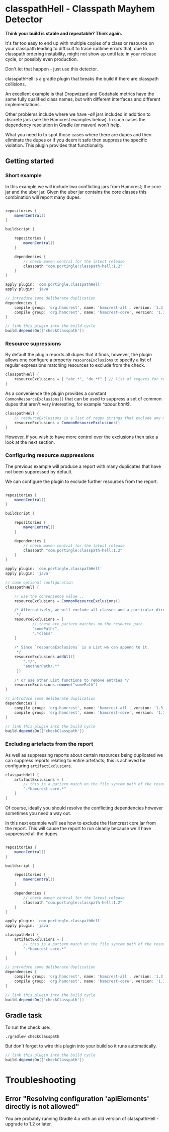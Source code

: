 # classpathHell - Classpath Mayhem Detector

__Think your build is stable and repeatable? Think again.__

It's far too easy to end up with multiple copies of a class or resource on your classpath leading to 
difficult to trace runtime errors that, due to classpath ordering instability, might not show up until 
late in your release cycle, or possibly even production. 

Don't let that happen - just use this detector.

classpathHell is a gradle plugin that breaks the build if there are classpath collisions.

An excellent example is that Dropwizard and Codahale metrics have the same fully qualified class names, but with different interfaces and different implementations.

Other problems include where we have _-all_ jars included in addition to discrete jars (see the Hamcrest examples below). 
In such cases the dependency resolution in Gradle (or maven) won't help.

What you need to to spot those cases where there are dupes and then eliminate the dupes or if you deem it safe then suppress the specific violation. 
This plugin provides that functionality.

## Getting started

### Short example

In this example we will include two conflicting jars from Hamcrest; the core jar and the uber jar. 
Given the uber jar contains the core classes this combination will report many dupes.

```groovy

repositories {
    mavenCentral()
}

buildscript {

    repositories {
        mavenCentral()
    }

    dependencies {
        // check maven central for the latest release
        classpath "com.portingle:classpath-hell:1.2"
    }
}

apply plugin: 'com.portingle.classpathHell'
apply plugin: 'java'

// introduce some deliberate duplication
dependencies {
    compile group: 'org.hamcrest', name: 'hamcrest-all', version: '1.3'
    compile group: 'org.hamcrest', name: 'hamcrest-core', version: '1.3'
}

// link this plugin into the build cycle
build.dependsOn(['checkClasspath'])
```

### Resource supressions 

By default the plugin reports all dupes that it finds, however, the plugin allows one configure a property `resourceExclusions`
to specify a list of regular expressions matching resources to exclude from the check.

```groovy
classpathHell { 
    resourceExclusions = [ "abc.*", "de.*f" ] // list of regexes for resources to exclude 
}
```

As a convenience the plugin provides a constant `CommonResourceExclusions()` that can be used to suppress 
a set of common dupes that aren't very interesting, for example _^about.html\$_.

```groovy
classpathHell {
    // resourceExclusions is a list of regex strings that exclude any matching resources from the report 
    resourceExclusions = CommonResourceExclusions()
}
```

However, if you wish to have more control over the exclusions then take a look at the next section.  

### Configuring resource suppressions

The previous example will produce a report with many duplicates that have not been suppressed by default.

We can configure the plugin to exclude further resources from the report. 

```groovy

repositories {
    mavenCentral()
}

buildscript {

    repositories {
        mavenCentral()
    }

    dependencies {
        // check maven central for the latest release
        classpath "com.portingle:classpath-hell:1.2"
    }
}

apply plugin: 'com.portingle.classpathHell'
apply plugin: 'java'

// some optional configuration
classpathHell {

    // use the convenience value ..
    resourceExclusions = CommonResourceExclusions()

    /* Alternatively, we will exclude all classes and a particular directory.
     */
    resourceExclusions = [
            // these are pattern matches on the resource path
            "somePath/",
            ".*class"
    ]
    
    /* Since `resourceExclusions` is a List we can append to it.
     */
    resourceExclusions.addAll([
        ".*/", 
        "anotherPath/.*"
     ])
    
    /* or use other List functions to remove entries */
    resourceExclusions.remove("somePath")
}

// introduce some deliberate duplication
dependencies {
    compile group: 'org.hamcrest', name: 'hamcrest-all', version: '1.3'
    compile group: 'org.hamcrest', name: 'hamcrest-core', version: '1.3'
}

// link this plugin into the build cycle
build.dependsOn(['checkClasspath'])

```

### Excluding artefacts from the report

As well as suppressing reports about certain resources being duplicated we can suppress reports relating to entire artefacts; 
this is achieved be configuring `artifactExclusions`.

```groovy
classpathHell {
    artifactExclusions = [
        // this is a pattern match on the file system path of the resource once it's been downloaded locally
        ".*hamcrest-core.*"
    ]
}
```

Of course, ideally you should resolve the conflicting dependencies however sometimes you need a way out.

In this next example we'll see how to exclude the Hamcrest core jar from the report.
This will cause the report to run cleanly because we'll have suppressed all the dupes.

```groovy

repositories {
    mavenCentral()
}

buildscript {

    repositories {
        mavenCentral()
    }

    dependencies {
        // check maven central for the latest release
        classpath "com.portingle:classpath-hell:1.2"
    }
}

apply plugin: 'com.portingle.classpathHell'
apply plugin: 'java'

classpathHell {
    artifactExclusions = [
        // this is a pattern match on the file system path of the resource once it's been downloaded locally
        ".*hamcrest-core.*"
    ]
}

// introduce some deliberate duplication
dependencies {
    compile group: 'org.hamcrest', name: 'hamcrest-all', version: '1.3'
    compile group: 'org.hamcrest', name: 'hamcrest-core', version: '1.3'
}

// link this plugin into the build cycle
build.dependsOn(['checkClasspath'])

```

## Gradle task

To run the check use: 

```
./gradlew checkClasspath
```

But don't forget to wire this plugin into your build so it runs automatically.

```groovy
// link this plugin into the build cycle
build.dependsOn(['checkClasspath'])
```

# Troubleshooting

## Error "Resolving configuration 'apiElements' directly is not allowed"

You are probably running Gradle 4.x with an old version of classpathHell - upgrade to 1.2 or later.
